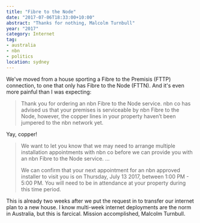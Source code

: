 ```yaml
---
title: "Fibre to the Node"
date: "2017-07-06T18:33:00+10:00"
abstract: "Thanks for nothing, Malcolm Turnbull"
year: "2017"
category: Internet
tag:
- australia
- nbn
- politics
location: sydney
---
```

We've moved from a house sporting a Fibre to the Premisis (FTTP) connection, to one that only has Fibre to the Node (FTTN). And it's even more painful than I was expecting:

> Thank you for ordering an nbn Fibre to the Node service. nbn co has
advised us that your premises is serviceable by nbn Fibre to the Node, however,
the copper lines in your property haven’t been jumpered to the nbn network yet.

Yay, copper!

> We want to let you know that we may need to arrange multiple installation
appointments with nbn co before we can provide you with an nbn Fibre to
the Node service. …
> 
> We can confirm that your next appointment for an nbn approved installer to
visit you is on Thursday, July 13 2017, between 1:00 PM - 5:00 PM. You will
need to be in attendance at your property during this time period.

This is already two weeks after we put the request in to transfer our internet plan to a new house. I know multi-week internet deployments are the norm in Australia, but this is farcical. Mission accomplished, Malcolm Turnbull.

